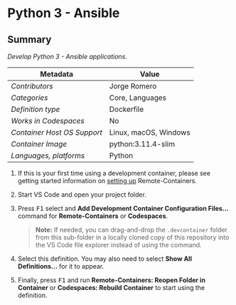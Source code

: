 # Python 3 - Ansible

## Summary

*Develop Python 3 - Ansible applications.*

| Metadata | Value |
|----------|-------|
| *Contributors* | Jorge Romero  |
| *Categories* | Core, Languages |
| *Definition type* | Dockerfile |
| *Works in Codespaces* | No |
| *Container Host OS Support* | Linux, macOS, Windows |
| *Container Image* | python:3.11.4-slim |
| *Languages, platforms* | Python |



1. If this is your first time using a development container, please see getting started information on [setting up](https://aka.ms/vscode-remote/containers/getting-started) Remote-Containers.

2. Start VS Code and open your project folder.

3. Press <kbd>F1</kbd> select and **Add Development Container Configuration Files...** command for **Remote-Containers** or **Codespaces**.

   > **Note:** If needed, you can drag-and-drop the `.devcontainer` folder from this sub-folder in a locally cloned copy of this repository into the VS Code file explorer instead of using the command.

4. Select this definition. You may also need to select **Show All Definitions...** for it to appear.

5. Finally, press <kbd>F1</kbd> and run **Remote-Containers: Reopen Folder in Container** or **Codespaces: Rebuild Container** to start using the definition.

